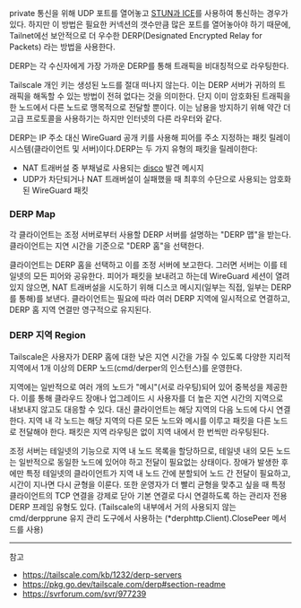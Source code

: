 private 통신을 위해 UDP 포트를 열어놓고 [STUN과 ICE](/til/network/webrtc/)를 사용하여 통신하는 경우가 있다. 하지만 이 방법은 필요한 커넥션의 갯수만큼 많은 포트를 열어놓아야 하기 때문에, Tailnet에선 보안적으로 더 우수한 DERP(Designated Encrypted Relay for Packets) 라는 방법을 사용한다.

DERP는 각 수신자에게 가장 가까운 DERP를 통해 트래픽을 비대칭적으로 라우팅한다.

Tailscale 개인 키는 생성된 노드를 절대 떠나지 않는다. 이는 DERP 서버가 귀하의 트래픽을 해독할 수 있는 방법이 전혀 없다는 것을 의미한다. 단지 이미 암호화된 트래픽을 한 노드에서 다른 노드로 맹목적으로 전달할 뿐이다. 이는 남용을 방지하기 위해 약간 더 고급 프로토콜을 사용하기는 하지만 인터넷의 다른 라우터와 같다.

DERP는 IP 주소 대신 WireGuard 공개 키를 사용해 피어를 주소 지정하는 패킷 릴레이 시스템(클라이언트 및 서버)이다.DERP는 두 가지 유형의 패킷을 릴레이한다:

- NAT 트래버설 중 부채널로 사용되는 [disco](https://github.com/tailscale/tailscale/blob/main/disco/disco.go) 발견 메시지
- UDP가 차단되거나 NAT 트래버설이 실패했을 때 최후의 수단으로 사용되는 암호화된 WireGuard 패킷

### DERP Map

각 클라이언트는 조정 서버로부터 사용할 DERP 서버를 설명하는 "DERP 맵"을 받는다. 클라이언트는 지연 시간을 기준으로 "DERP 홈"을 선택한다.

클라이언트는 DERP 홈을 선택하고 이를 조정 서버에 보고한다. 그러면 서버는 이를 테일넷의 모든 피어와 공유한다. 피어가 패킷을 보내려고 하는데 WireGuard 세션이 열려 있지 않으면, NAT 트래버설을 시도하기 위해 디스코 메시지(일부는 직접, 일부는 DERP를 통해)를 보낸다. 클라이언트는 필요에 따라 여러 DERP 지역에 일시적으로 연결하고, DERP 홈 지역 연결만 영구적으로 유지된다.

### DERP 지역 Region

Tailscale은 사용자가 DERP 홈에 대한 낮은 지연 시간을 가질 수 있도록 다양한 지리적 지역에서 1개 이상의 DERP 노드(cmd/derper의 인스턴스)를 운영한다.

지역에는 일반적으로 여러 개의 노드가 "메시"(서로 라우팅)되어 있어 중복성을 제공한다. 이를 통해 클라우드 장애나 업그레이드 시 사용자를 더 높은 지연 시간의 지역으로 내보내지 않고도 대응할 수 있다. 대신 클라이언트는 해당 지역의 다음 노드에 다시 연결한다. 지역 내 각 노드는 해당 지역의 다른 모든 노드와 메시를 이루고 패킷을 다른 노드로 전달해야 한다. 패킷은 지역 라우팅은 없이 지역 내에서 한 번씩만 라우팅된다.

조정 서버는 테일넷의 기능으로 지역 내 노드 목록을 할당하므로, 테일넷 내의 모든 노드는 일반적으로 동일한 노드에 있어야 하고 전달이 필요없는 상태이다. 장애가 발생한 후에만 특정 테일넷의 클라이언트가 지역 내 노드 간에 분할되어 노드 간 전달이 필요하고, 시간이 지나면 다시 균형을 이룬다. 또한 운영자가 더 빨리 균형을 맞추고 싶을 때 특정 클라이언트의 TCP 연결을 강제로 닫아 기본 연결로 다시 연결하도록 하는 관리자 전용 DERP 프레임 유형도 있다. (Tailscale의 내부에서 거의 사용되지 않는 cmd/derpprune 유지 관리 도구에서 사용하는 (*derphttp.Client).ClosePeer 메서드를 사용)

---
참고

- <https://tailscale.com/kb/1232/derp-servers>
- <https://pkg.go.dev/tailscale.com/derp#section-readme>
- <https://svrforum.com/svr/977239>
